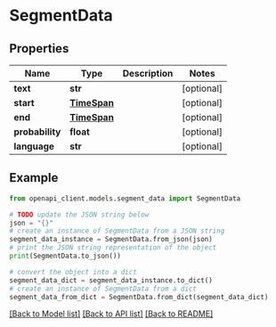 # SegmentData


## Properties

Name | Type | Description | Notes
------------ | ------------- | ------------- | -------------
**text** | **str** |  | [optional] 
**start** | [**TimeSpan**](TimeSpan.md) |  | [optional] 
**end** | [**TimeSpan**](TimeSpan.md) |  | [optional] 
**probability** | **float** |  | [optional] 
**language** | **str** |  | [optional] 

## Example

```python
from openapi_client.models.segment_data import SegmentData

# TODO update the JSON string below
json = "{}"
# create an instance of SegmentData from a JSON string
segment_data_instance = SegmentData.from_json(json)
# print the JSON string representation of the object
print(SegmentData.to_json())

# convert the object into a dict
segment_data_dict = segment_data_instance.to_dict()
# create an instance of SegmentData from a dict
segment_data_from_dict = SegmentData.from_dict(segment_data_dict)
```
[[Back to Model list]](../README.md#documentation-for-models) [[Back to API list]](../README.md#documentation-for-api-endpoints) [[Back to README]](../README.md)


